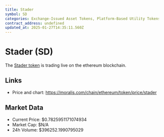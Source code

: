 ```yaml
---
title: Stader
symbol: SD
categories: Exchange-Issued Asset Tokens, Platform-Based Utility Tokens, Liquid Staking Tokens
contract_address: undefined
updated_at: 2025-01-27T14:35:11.560Z
---
```


# Stader (SD)
The [Stader token](https://moralis.com/chain/ethereum/token/price/stader) is trading live on the ethereum blockchain.

## Links
- Price and chart: https://moralis.com/chain/ethereum/token/price/stader

## Market Data
- Current Price: $0.7825951171074934
- Market Cap: $N/A
- 24h Volume: $396252.1990795029
